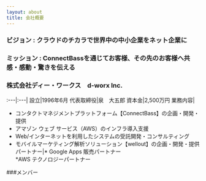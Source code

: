 ```yaml
---
layout: about
title: 会社概要
---
```


### ビジョン : クラウドのチカラで世界中の中小企業をネット企業に
### ミッション : ConnectBassを通じてお客様、その先のお客様へ共感・感動・驚きを伝える


### 株式会社ディー・ワークス　d-worx Inc.

:---|:---|
設立|1996年6月
代表取締役|泉　大五郎
資本金|2,500万円
業務内容|
* コンタクトマネジメントプラットフォーム【ConnectBass】の企画・開発・提供<br>
* アマゾン ウェブ サービス（AWS）のインフラ導入支援<br>
* Web/インターネットを利用したシステムの受託開発・コンサルティング<br>
* モバイルマーケティング解析ソリューション【wellout】の企画・開発・提供<br>
パートナー|* Google Apps 販売パートナー<br>
*AWS テクノロジーパートナー


###メンバー
